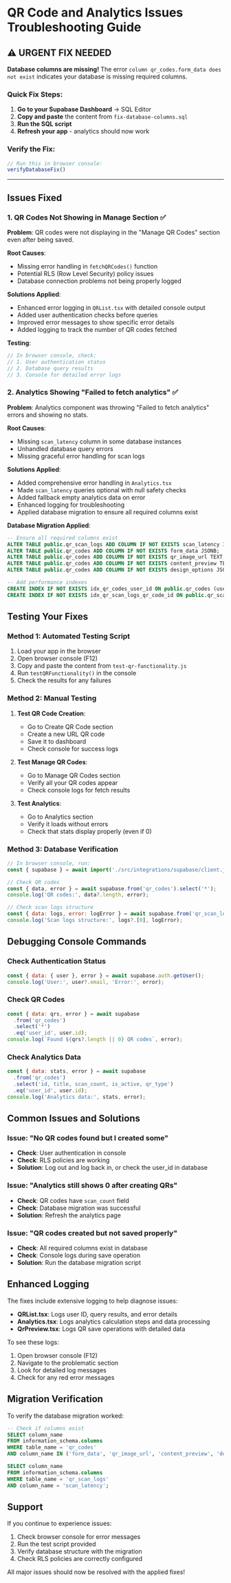 # QR Code and Analytics Issues Troubleshooting Guide

## ⚠️ URGENT FIX NEEDED

**Database columns are missing!** The error `column qr_codes.form_data does not exist` indicates your database is missing required columns.

### Quick Fix Steps:

1. **Go to your Supabase Dashboard** → SQL Editor
2. **Copy and paste** the content from `fix-database-columns.sql`
3. **Run the SQL script**
4. **Refresh your app** - analytics should now work

### Verify the Fix:
```javascript
// Run this in browser console:
verifyDatabaseFix()
```

---

## Issues Fixed

### 1. QR Codes Not Showing in Manage Section ✅

**Problem**: QR codes were not displaying in the "Manage QR Codes" section even after being saved.

**Root Causes**:
- Missing error handling in `fetchQRCodes()` function
- Potential RLS (Row Level Security) policy issues
- Database connection problems not being properly logged

**Solutions Applied**:
- Enhanced error logging in `QRList.tsx` with detailed console output
- Added user authentication checks before queries
- Improved error messages to show specific error details
- Added logging to track the number of QR codes fetched

**Testing**:
```javascript
// In browser console, check:
// 1. User authentication status
// 2. Database query results
// 3. Console for detailed error logs
```

### 2. Analytics Showing "Failed to fetch analytics" ✅

**Problem**: Analytics component was throwing "Failed to fetch analytics" errors and showing no stats.

**Root Causes**:
- Missing `scan_latency` column in some database instances
- Unhandled database query errors
- Missing graceful error handling for scan logs

**Solutions Applied**:
- Added comprehensive error handling in `Analytics.tsx`
- Made `scan_latency` queries optional with null safety checks
- Added fallback empty analytics data on error
- Enhanced logging for troubleshooting
- Applied database migration to ensure all required columns exist

**Database Migration Applied**:
```sql
-- Ensure all required columns exist
ALTER TABLE public.qr_scan_logs ADD COLUMN IF NOT EXISTS scan_latency INTEGER;
ALTER TABLE public.qr_codes ADD COLUMN IF NOT EXISTS form_data JSONB;
ALTER TABLE public.qr_codes ADD COLUMN IF NOT EXISTS qr_image_url TEXT;
ALTER TABLE public.qr_codes ADD COLUMN IF NOT EXISTS content_preview TEXT;
ALTER TABLE public.qr_codes ADD COLUMN IF NOT EXISTS design_options JSONB;

-- Add performance indexes
CREATE INDEX IF NOT EXISTS idx_qr_codes_user_id ON public.qr_codes (user_id);
CREATE INDEX IF NOT EXISTS idx_qr_scan_logs_qr_code_id ON public.qr_scan_logs (qr_code_id);
```

## Testing Your Fixes

### Method 1: Automated Testing Script

1. Load your app in the browser
2. Open browser console (F12)
3. Copy and paste the content from `test-qr-functionality.js`
4. Run `testQRFunctionality()` in the console
5. Check the results for any failures

### Method 2: Manual Testing

1. **Test QR Code Creation**:
   - Go to Create QR Code section
   - Create a new URL QR code
   - Save it to dashboard
   - Check console for success logs

2. **Test Manage QR Codes**:
   - Go to Manage QR Codes section
   - Verify all your QR codes appear
   - Check console logs for fetch results

3. **Test Analytics**:
   - Go to Analytics section
   - Verify it loads without errors
   - Check that stats display properly (even if 0)

### Method 3: Database Verification

```javascript
// In browser console, run:
const { supabase } = await import('./src/integrations/supabase/client.js');

// Check QR codes
const { data, error } = await supabase.from('qr_codes').select('*');
console.log('QR codes:', data?.length, error);

// Check scan logs structure
const { data: logs, error: logError } = await supabase.from('qr_scan_logs').select('*').limit(1);
console.log('Scan logs structure:', logs?.[0], logError);
```

## Debugging Console Commands

### Check Authentication Status
```javascript
const { data: { user }, error } = await supabase.auth.getUser();
console.log('User:', user?.email, 'Error:', error);
```

### Check QR Codes
```javascript
const { data: qrs, error } = await supabase
  .from('qr_codes')
  .select('*')
  .eq('user_id', user.id);
console.log(`Found ${qrs?.length || 0} QR codes`, error);
```

### Check Analytics Data
```javascript
const { data: stats, error } = await supabase
  .from('qr_codes')
  .select('id, title, scan_count, is_active, qr_type')
  .eq('user_id', user.id);
console.log('Analytics data:', stats, error);
```

## Common Issues and Solutions

### Issue: "No QR codes found but I created some"
- **Check**: User authentication in console
- **Check**: RLS policies are working
- **Solution**: Log out and log back in, or check the user_id in database

### Issue: "Analytics still shows 0 after creating QRs"
- **Check**: QR codes have `scan_count` field
- **Check**: Database migration was successful
- **Solution**: Refresh the analytics page

### Issue: "QR codes created but not saved properly"
- **Check**: All required columns exist in database
- **Check**: Console logs during save operation
- **Solution**: Run the database migration script

## Enhanced Logging

The fixes include extensive logging to help diagnose issues:

- **QRList.tsx**: Logs user ID, query results, and error details
- **Analytics.tsx**: Logs analytics calculation steps and data processing
- **QrPreview.tsx**: Logs QR save operations with detailed data

To see these logs:
1. Open browser console (F12)
2. Navigate to the problematic section
3. Look for detailed log messages
4. Check for any red error messages

## Migration Verification

To verify the database migration worked:

```sql
-- Check if columns exist
SELECT column_name 
FROM information_schema.columns 
WHERE table_name = 'qr_codes' 
AND column_name IN ('form_data', 'qr_image_url', 'content_preview', 'design_options');

SELECT column_name 
FROM information_schema.columns 
WHERE table_name = 'qr_scan_logs' 
AND column_name = 'scan_latency';
```

## Support

If you continue to experience issues:
1. Check browser console for error messages
2. Run the test script provided
3. Verify database structure with the migration
4. Check RLS policies are correctly configured

All major issues should now be resolved with the applied fixes!
